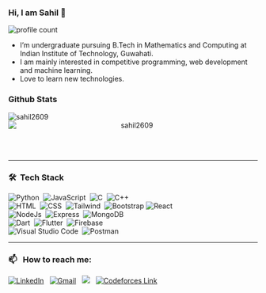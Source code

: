 ### Hi, I am Sahil 👋

![profile count](https://komarev.com/ghpvc/?username=sahil2609)&nbsp;
<!--- 
[![GitHub AbhishekSinghDhadwal](https://img.shields.io/github/followers/sahil2609?label=follow&style=for-the-badge)](https://github.com/sahil2609)&nbsp; ![version :07.07.2022](https://img.shields.io/badge/version-02.05.2024-informational?style=for-the-badge) &nbsp;
--->
- I’m undergraduate pursuing B.Tech in Mathematics and Computing at Indian Institute of Technology, Guwahati. 
- I am mainly interested in competitive programming, web development and machine learning.
- Love to learn new technologies.

### Github Stats
<p align="center"><img align="left" src="https://github-readme-stats.vercel.app/api/top-langs?username=sahil2609&show_icons=true&locale=en" alt="sahil2609" /></p>
<p align="center">&nbsp;<img style="display:flex; align-items:center" src="https://github-readme-stats.vercel.app/api?username=sahil2609&show_icons=true&locale=en" alt="sahil2609" /></p>
<br>   
<br>  

--------------------------------------------------
### 🛠 &nbsp;Tech Stack

![Python](https://img.shields.io/badge/-Python-05122A?style=flat&logo=python)&nbsp; ![JavaScript](https://img.shields.io/badge/-JavaScript-05122A?style=flat&logo=javascript)&nbsp; ![C](https://img.shields.io/badge/-C-05122A?style=flat&logo=C&logoColor=A8B9CC)&nbsp; ![C++](https://img.shields.io/badge/-C++-05122A?style=flat&logo=C%2B%2B&logoColor=00599C)&nbsp;   
![HTML](https://img.shields.io/badge/-HTML-05122A?style=flat&logo=HTML5)&nbsp; ![CSS](https://img.shields.io/badge/-CSS-05122A?style=flat&logo=CSS3&logoColor=1572B6)&nbsp; ![Tailwind](https://img.shields.io/badge/-Tailwind-05122A?style=flat&logo=tailwindcss&logoColor)&nbsp; ![Bootstrap](https://img.shields.io/badge/-Bootstrap-05122A?style=flat&logo=bootstrap&logoColor=563D7C)&nbsp;![React](https://img.shields.io/badge/-React-05122A?style=flat&logo=react)&nbsp;   
![NodeJs](https://img.shields.io/badge/-NodeJs-05122A?style=flat&logo=node.js)&nbsp; ![Express](https://img.shields.io/badge/-Express-05122A?style=flat&logo=express)&nbsp; ![MongoDB](https://img.shields.io/badge/-MongoDB-05122A?style=flat&logo=MongoDB)&nbsp;    
![Dart](https://img.shields.io/badge/-Dart-05122A?style=flat&logo=Dart&logoColor=cyan)&nbsp; ![Flutter](https://img.shields.io/badge/-Flutter-05122A?style=flat&logo=flutter&logoColor=blue)&nbsp; ![Firebase](https://img.shields.io/badge/-Firebase-05122A?style=flat&logo=Firebase)&nbsp;    
![Visual Studio Code](https://img.shields.io/badge/-Visual%20Studio%20Code-05122A?style=flat&logo=visual-studio-code&logoColor=007ACC)&nbsp; ![Postman](https://img.shields.io/badge/-Postman-05122A?style=flat&logo=Postman)&nbsp;     

---

### 📫 &nbsp; How to reach me:

<a href="www.linkedin.com/in/sahil2609"><img alt="LinkedIn" src="https://img.shields.io/badge/linkedin%20-%230077B5.svg?&style=for-the-badge&logo=linkedin&logoColor=white"/></a> &nbsp;
<a href="mailto:2609sahil@gmail.com"><img alt="Gmail" src="https://img.shields.io/badge/Gmail-D14836?style=for-the-badge&logo=gmail&logoColor=white" /></a> &nbsp;
<a href="https://www.instagram.com/sahil._.2632/"><img src="https://img.shields.io/badge/-Instagram-E4405F?style=for-the-badge&logo=Instagram&logoColor=white"/></a> &nbsp;
<a href="https://codeforces.com/profile/sahil_2609/"><img alt="Codeforces Link" src="https://img.shields.io/badge/-Codeforces-0000FF?style=for-the-badge&logo=codeforces&logoColor=white" /></a> &nbsp;


<!--
**sahil2609/sahil2609** is a ✨ _special_ ✨ repository because its `README.md` (this file) appears on your GitHub profile.

Here are some ideas to get you started:

- 🔭 I’m currently working on ...
- 🌱 I’m currently learning ...
- 👯 I’m looking to collaborate on ...
- 🤔 I’m looking for help with ...
- 💬 Ask me about ...
- 📫 How to reach me: ...
- 😄 Pronouns: ...
- ⚡ Fun fact: ...
-->
